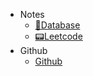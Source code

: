 * Notes
    * [💾Database](database/)
    * [📟Leetcode](leetcode/)
* Github
    * [Github](https://github.com/mouweng/noteme)

